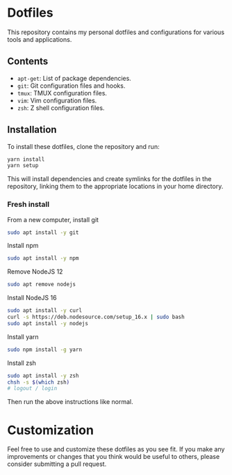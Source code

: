 # Dotfiles

This repository contains my personal dotfiles and configurations for various
tools and applications.

## Contents

- `apt-get`: List of package dependencies.
- `git`: Git configuration files and hooks.
- `tmux`: TMUX configuration files.
- `vim`: Vim configuration files.
- `zsh`: Z shell configuration files.

## Installation

To install these dotfiles, clone the repository and run:

```bash
yarn install
yarn setup
```

This will install dependencies and create symlinks for the dotfiles in the repository,
linking them to the appropriate locations in your home directory.

### Fresh install
From a new computer, install git
```bash
sudo apt install -y git
```

Install npm
```bash
sudo apt install -y npm
```

Remove NodeJS 12
```bash
sudo apt remove nodejs
```

Install NodeJS 16
```bash
sudo apt install -y curl
curl -s https://deb.nodesource.com/setup_16.x | sudo bash
sudo apt install -y nodejs
```

Install yarn
```bash
sudo npm install -g yarn
```

Install zsh
```bash
sudo apt install -y zsh
chsh -s $(which zsh)
# logout / login
```

Then run the above instructions like normal.
# Customization

Feel free to use and customize these dotfiles as you see fit. If you make any
improvements or changes that you think would be useful to others, please
consider submitting a pull request.
